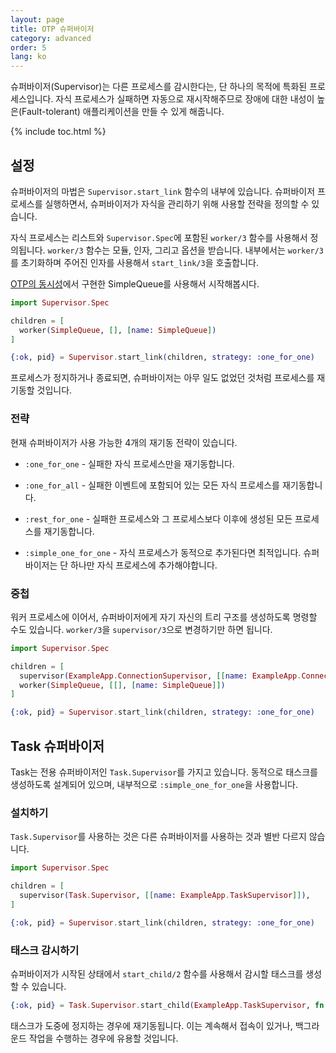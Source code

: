```yaml
---
layout: page
title: OTP 슈퍼바이저
category: advanced
order: 5
lang: ko
---
```


슈퍼바이저(Supervisor)는 다른 프로세스를 감시한다는, 단 하나의 목적에 특화된 프로세스입니다. 자식 프로세스가 실패하면 자동으로 재시작해주므로 장애에 대한 내성이 높은(Fault-tolerant) 애플리케이션을 만들 수 있게 해줍니다.

{% include toc.html %}

## 설정

슈퍼바이저의 마법은 `Supervisor.start_link` 함수의 내부에 있습니다. 슈퍼바이저 프로세스를 실행하면서, 슈퍼바이저가 자식을 관리하기 위해 사용할 전략을 정의할 수 있습니다.

자식 프로세스는 리스트와 `Supervisor.Spec`에 포함된 `worker/3` 함수를 사용해서 정의됩니다. `worker/3` 함수는 모듈, 인자, 그리고 옵션을 받습니다. 내부에서는 `worker/3`를 초기화하며 주어진 인자를 사용해서 `start_link/3`을 호출합니다.

[OTP의 동시성](/ko/lessons/advanced/otp-concurrency)에서 구현한 SimpleQueue를 사용해서 시작해봅시다.

```elixir
import Supervisor.Spec

children = [
  worker(SimpleQueue, [], [name: SimpleQueue])
]

{:ok, pid} = Supervisor.start_link(children, strategy: :one_for_one)
```

프로세스가 정지하거나 종료되면, 슈퍼바이저는 아무 일도 없었던 것처럼 프로세스를 재기동할 것입니다.

### 전략

현재 슈퍼바이저가 사용 가능한 4개의 재기동 전략이 있습니다.

+ `:one_for_one` - 실패한 자식 프로세스만을 재기동합니다.

+ `:one_for_all` - 실패한 이벤트에 포함되어 있는 모든 자식 프로세스를 재기동합니다.

+ `:rest_for_one` - 실패한 프로세스와 그 프로세스보다 이후에 생성된 모든 프로세스를 재기동합니다.

+ `:simple_one_for_one` - 자식 프로세스가 동적으로 추가된다면 최적입니다. 슈퍼바이저는 단 하나만 자식 프로세스에 추가해야합니다.

### 중첩

워커 프로세스에 이어서, 슈퍼바이저에게 자기 자신의 트리 구조를 생성하도록 명령할 수도 있습니다. `worker/3`을 `supervisor/3`으로 변경하기만 하면 됩니다.

```elixir
import Supervisor.Spec

children = [
  supervisor(ExampleApp.ConnectionSupervisor, [[name: ExampleApp.ConnectionSupervisor]]),
  worker(SimpleQueue, [[], [name: SimpleQueue]])
]

{:ok, pid} = Supervisor.start_link(children, strategy: :one_for_one)
```

## Task 슈퍼바이저

Task는 전용 슈퍼바이저인 `Task.Supervisor`를 가지고 있습니다. 동적으로 태스크를 생성하도록 설계되어 있으며, 내부적으로 `:simple_one_for_one`을 사용합니다.

### 설치하기

`Task.Supervisor`를 사용하는 것은 다른 슈퍼바이저를 사용하는 것과 별반 다르지 않습니다.

```elixir
import Supervisor.Spec

children = [
  supervisor(Task.Supervisor, [[name: ExampleApp.TaskSupervisor]]),
]

{:ok, pid} = Supervisor.start_link(children, strategy: :one_for_one)
```

### 태스크 감시하기

슈퍼바이저가 시작된 상태에서 `start_child/2` 함수를 사용해서 감시할 태스크를 생성할 수 있습니다.

```elixir
{:ok, pid} = Task.Supervisor.start_child(ExampleApp.TaskSupervisor, fn -> background_work end)
```

태스크가 도중에 정지하는 경우에 재기동됩니다. 이는 계속해서 접속이 있거나, 백그라운드 작업을 수행하는 경우에 유용할 것입니다.

